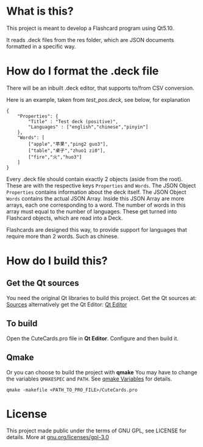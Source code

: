 # What is this?

This project is meant to develop a Flashcard program using Qt5.10.

It reads .deck files from the res folder, which are JSON documents formatted in a specific way.

# How do I format the .deck file

There will be an inbuilt .deck editor, that supports to/from CSV conversion.

Here is an example, taken from *test_pos.deck*, see below, for explanation
```
{
    "Properties": {
        "Title" : "Test deck (positive)",
		"Languages" : ["english","chinese","pinyin"]
    },
    "Words": [
		["apple","苹果","ping2 guo3"],
		["table","桌子","zhuo1 zi0"],
		["fire","火","huo3"]
    ]
}
```

Every .deck file should contain exactly 2 objects (aside from the root).
These are with the respective keys `Properties` and `Words`.
The JSON Object `Properties` contains information about the deck itself.
The JSON Object `Words` contains the actual JSON Array.
Inside this JSON Array are more arrays, each one corresponding to a word.
The number of words in this array must equal to the number of languages.
These get turned into Flashcard objects, which are read into a Deck.

Flashcards are designed this way, to provide support for languages that require more than 2 words.
Such as chinese.

# How do I build this?

## Get the Qt sources

You need the original Qt libraries to build this project.
Get the Qt sources at: [Sources](http://download.qt.io/official_releases/qt/5.10/5.10.0/single/)
alternatively get the Qt Editor: [Qt Editor](https://www.qt.io/download-qt-installer)

## To build

Open the CuteCards.pro file in **Qt Editor**.
Configure and then build it.

## Qmake

Or you can choose to build the project with **qmake**
You may have to change the variables `QMAKESPEC` and `PATH`. See [qmake Variables](http://doc.qt.io/qt-5/qmake-variable-reference.html) for details.

`qmake -makefile <PATH_TO_PRO_FILE>/CuteCards.pro`

# License

This project made public under the terms of GNU GPL, see LICENSE for details.
More at [gnu.org/licenses/gpl-3.0](https://www.gnu.org/licenses/gpl-3.0.en.html)
